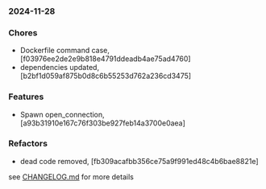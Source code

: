 ### 2024-11-28

### Chores
+ Dockerfile command case, [f03976ee2de2e9b818e4791ddeadb4ae75ad4760]
+ dependencies updated, [b2bf1d059af875b0d8c6b55253d762a236cd3475]

### Features
+ Spawn open_connection, [a93b31910e167c76f303be927feb14a3700e0aea]

### Refactors
+ dead code removed, [fb309acafbb356ce75a9f991ed48c4b6bae8821e]

see <a href='https://github.com/mrjackwills/flightbox_backend/blob/main/CHANGELOG.md'>CHANGELOG.md</a> for more details
